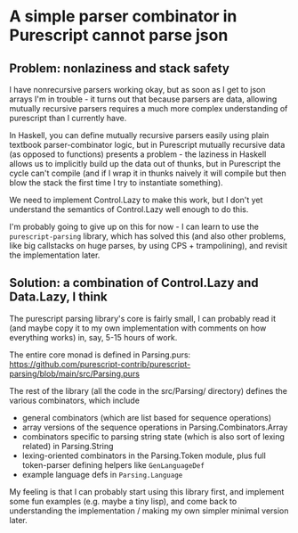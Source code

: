 # A simple parser combinator in Purescript cannot parse json

## Problem: nonlaziness and stack safety

I have nonrecursive parsers working okay, but as soon as I get to json arrays
I'm in trouble - it turns out that because parsers are data, allowing mutually
recursive parsers requires a much more complex understanding of purescript
than I currently have.

In Haskell, you can define mutually recursive parsers easily using plain
textbook parser-combinator logic, but in Purescript mutually recursive data (as
opposed to functions) presents a problem - the laziness in Haskell allows us
to implicitly build up the data out of thunks, but in Purescript the cycle can't
compile (and if I wrap it in thunks naively it will compile but then blow the
stack the first time I try to instantiate something).

We need to implement Control.Lazy to make this work, but I don't yet understand
the semantics of Control.Lazy well enough to do this.

I'm probably going to give up on this for now - I can learn to use the
`purescript-parsing` library, which has solved this (and also other problems, like
big callstacks on huge parses, by using CPS + trampolining), and revisit the
implementation later.

## Solution: a combination of Control.Lazy and Data.Lazy, I think

The purescript parsing library's core is fairly small, I can probably read
it (and maybe copy it to my own implementation with comments on how everything
works) in, say, 5-15 hours of work.

The entire core monad is defined in Parsing.purs:
https://github.com/purescript-contrib/purescript-parsing/blob/main/src/Parsing.purs

The rest of the library (all the code in the src/Parsing/ directory) defines
the various combinators, which include
- general combinators (which are list based for sequence operations)
- array versions of the sequence operations in Parsing.Combinators.Array
- combinators specific to parsing string state (which is also sort of lexing
  related) in Parsing.String
- lexing-oriented combinators in the Parsing.Token module, plus full token-parser
  defining helpers like `GenLanguageDef`
- example language defs in `Parsing.Language`

My feeling is that I can probably start using this library first, and implement
some fun examples (e.g. maybe a tiny lisp), and come back to understanding the
implementation / making my own simpler minimal version later.
